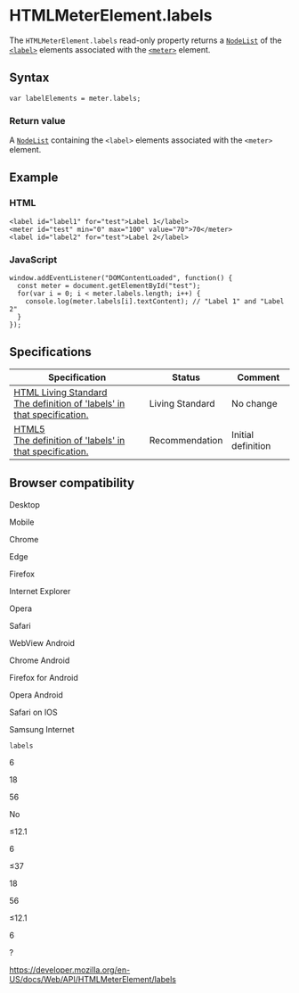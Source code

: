 HTMLMeterElement.labels
=======================

The `HTMLMeterElement.labels` read-only property returns a [`NodeList`](../nodelist) of the [`<label>`](https://developer.mozilla.org/en-US/docs/Web/HTML/Element/label) elements associated with the [`<meter>`](https://developer.mozilla.org/en-US/docs/Web/HTML/Element/meter) element.

Syntax
------

    var labelElements = meter.labels;

### Return value

A [`NodeList`](../nodelist) containing the `<label>` elements associated with the `<meter>` element.

Example
-------

### HTML

    <label id="label1" for="test">Label 1</label>
    <meter id="test" min="0" max="100" value="70">70</meter>
    <label id="label2" for="test">Label 2</label>

### JavaScript

    window.addEventListener("DOMContentLoaded", function() {
      const meter = document.getElementById("test");
      for(var i = 0; i < meter.labels.length; i++) {
        console.log(meter.labels[i].textContent); // "Label 1" and "Label 2"
      }
    });

Specifications
--------------

<table><thead><tr class="header"><th>Specification</th><th>Status</th><th>Comment</th></tr></thead><tbody><tr class="odd"><td><a href="https://html.spec.whatwg.org/multipage/forms.html#dom-lfe-labels">HTML Living Standard<br />
<span class="small">The definition of 'labels' in that specification.</span></a></td><td><span class="spec-living">Living Standard</span></td><td>No change</td></tr><tr class="even"><td><a href="https://www.w3.org/TR/html52/forms.html#dom-lfe-labels">HTML5<br />
<span class="small">The definition of 'labels' in that specification.</span></a></td><td><span class="spec-rec">Recommendation</span></td><td>Initial definition</td></tr></tbody></table>

Browser compatibility
---------------------

Desktop

Mobile

Chrome

Edge

Firefox

Internet Explorer

Opera

Safari

WebView Android

Chrome Android

Firefox for Android

Opera Android

Safari on IOS

Samsung Internet

`labels`

6

18

56

No

≤12.1

6

≤37

18

56

≤12.1

6

?

<a href="https://developer.mozilla.org/en-US/docs/Web/API/HTMLMeterElement/labels" class="_attribution-link">https://developer.mozilla.org/en-US/docs/Web/API/HTMLMeterElement/labels</a>
